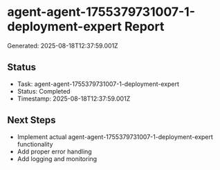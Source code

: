 # agent-agent-1755379731007-1-deployment-expert Report

Generated: 2025-08-18T12:37:59.001Z

## Status
- Task: agent-agent-1755379731007-1-deployment-expert
- Status: Completed
- Timestamp: 2025-08-18T12:37:59.001Z

## Next Steps
- Implement actual agent-agent-1755379731007-1-deployment-expert functionality
- Add proper error handling
- Add logging and monitoring
